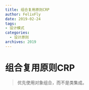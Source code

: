 ```yaml
---
title: 组合复用原则CRP
author: FelixFly
date: 2019-02-24
tags:
- 设计模式
categories: 
  - 设计原则
archives: 2019
---
```


# 组合复用原则CRP

> 优先使用对象组合，而不是类集成。
